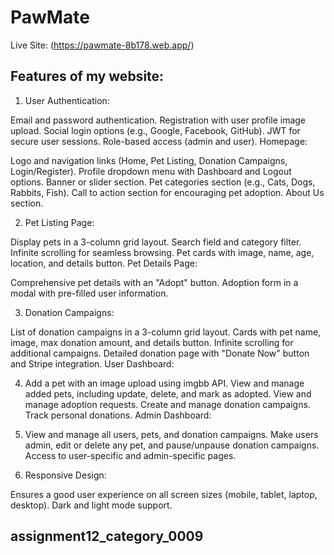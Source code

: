 # PawMate
Live Site: (https://pawmate-8b178.web.app/)

## Features of my website:

1. User Authentication:

Email and password authentication.
Registration with user profile image upload.
Social login options (e.g., Google, Facebook, GitHub).
JWT for secure user sessions.
Role-based access (admin and user).
Homepage:

Logo and navigation links (Home, Pet Listing, Donation Campaigns, Login/Register).
Profile dropdown menu with Dashboard and Logout options.
Banner or slider section.
Pet categories section (e.g., Cats, Dogs, Rabbits, Fish).
Call to action section for encouraging pet adoption.
About Us section.

2. Pet Listing Page:

Display pets in a 3-column grid layout.
Search field and category filter.
Infinite scrolling for seamless browsing.
Pet cards with image, name, age, location, and details button.
Pet Details Page:

Comprehensive pet details with an "Adopt" button.
Adoption form in a modal with pre-filled user information.

3. Donation Campaigns:

List of donation campaigns in a 3-column grid layout.
Cards with pet name, image, max donation amount, and details button.
Infinite scrolling for additional campaigns.
Detailed donation page with "Donate Now" button and Stripe integration.
User Dashboard:

4. Add a pet with an image upload using imgbb API.
   View and manage added pets, including update, delete, and mark as adopted.
   View and manage adoption requests.
   Create and manage donation campaigns.
   Track personal donations.
   Admin Dashboard:

5. View and manage all users, pets, and donation campaigns.
   Make users admin, edit or delete any pet, and pause/unpause donation campaigns.
   Access to user-specific and admin-specific pages.
6. Responsive Design:

Ensures a good user experience on all screen sizes (mobile, tablet, laptop, desktop).
Dark and light mode support.

## assignment12_category_0009